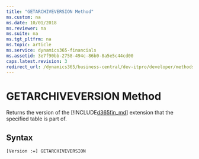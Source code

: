 ```yaml
---
title: "GETARCHIVEVERSION Method"
ms.custom: na
ms.date: 10/01/2018
ms.reviewer: na
ms.suite: na
ms.tgt_pltfrm: na
ms.topic: article
ms.service: dynamics365-financials
ms.assetid: 3e7f90bb-2758-494c-86b0-8a5e5c44cd00
caps.latest.revision: 3
redirect_url: /dynamics365/business-central/dev-itpro/developer/methods-auto/al-method-reference
---
```


 

# GETARCHIVEVERSION Method
Returns the version of the [!INCLUDE[d365fin_md](../includes/d365fin_md.md)] extension that the specified table is part of.  
  
## Syntax  
  
```  
[Version :=] GETARCHIVEVERSION  
```  
  
